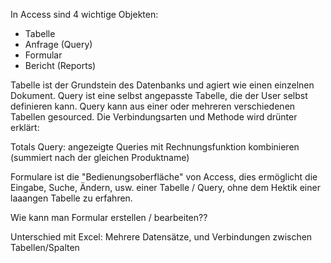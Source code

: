 In Access sind 4 wichtige Objekten:
- Tabelle
- Anfrage (Query)
- Formular
- Bericht (Reports)

Tabelle ist der Grundstein des Datenbanks und agiert wie einen einzelnen Dokument. Query ist eine selbst angepasste Tabelle, die der User selbst definieren kann. Query kann aus einer oder mehreren verschiedenen Tabellen gesourced. Die Verbindungsarten und Methode wird drünter erklärt:

Totals Query:
angezeigte Queries mit Rechnungsfunktion kombinieren (summiert nach der gleichen Produktname)

Formulare ist die "Bedienungsoberfläche" von Access, dies ermöglicht die Eingabe, Suche, Ändern, usw. einer Tabelle / Query, ohne dem Hektik einer laaangen Tabelle zu erfahren. 

Wie kann man Formular erstellen / bearbeiten??

Unterschied mit Excel: Mehrere Datensätze, und Verbindungen zwischen Tabellen/Spalten
